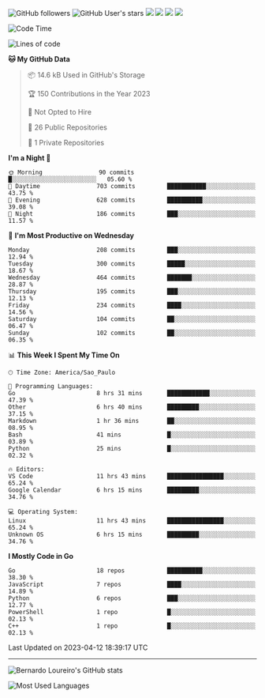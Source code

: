 ![GitHub followers](https://img.shields.io/github/followers/bernardolm?style=for-the-badge&label=GitHub%20followers) ![GitHub User's stars](https://img.shields.io/github/stars/bernardolm?style=for-the-badge&label=GitHub%20User's%20stars) [![](https://img.shields.io/static/v1?logo=linkedin&label=LinkedIn&message=bernardolm&color=0A66C2&style=for-the-badge)](https://www.linkedin.com/in/bernardolm) [![](https://img.shields.io/static/v1?logo=lastdotfm&label=last.fm&message=bernardolm&color=D51007&style=for-the-badge)](https://www.last.fm/user/bernardolm) [![](https://img.shields.io/static/v1?logo=spotify&label=spotify&message=bernardolou&color=1ED760&style=for-the-badge)](https://open.spotify.com/user/bernardolou) [![](https://img.shields.io/static/v1?logo=awesomelists&label=My%20awesome%20stars&message=⭐⭐⭐&color=FC60A8&style=for-the-badge)](https://github.com/bernardolm/awesome-stars)

<!--START_SECTION:waka-->
![Code Time](http://img.shields.io/badge/Code%20Time-2%2C268%20hrs%2058%20mins-blue)

![Lines of code](https://img.shields.io/badge/From%20Hello%20World%20I%27ve%20Written-3.1%20million%20lines%20of%20code-blue)

**🐱 My GitHub Data** 

> 📦 14.6 kB Used in GitHub's Storage 
 > 
> 🏆 150 Contributions in the Year 2023
 > 
> 🚫 Not Opted to Hire
 > 
> 📜 26 Public Repositories 
 > 
> 🔑 1 Private Repositories 
 > 
**I'm a Night 🦉** 

```text
🌞 Morning                90 commits          █░░░░░░░░░░░░░░░░░░░░░░░░   05.60 % 
🌆 Daytime                703 commits         ███████████░░░░░░░░░░░░░░   43.75 % 
🌃 Evening                628 commits         ██████████░░░░░░░░░░░░░░░   39.08 % 
🌙 Night                  186 commits         ███░░░░░░░░░░░░░░░░░░░░░░   11.57 % 
```
📅 **I'm Most Productive on Wednesday** 

```text
Monday                   208 commits         ███░░░░░░░░░░░░░░░░░░░░░░   12.94 % 
Tuesday                  300 commits         █████░░░░░░░░░░░░░░░░░░░░   18.67 % 
Wednesday                464 commits         ███████░░░░░░░░░░░░░░░░░░   28.87 % 
Thursday                 195 commits         ███░░░░░░░░░░░░░░░░░░░░░░   12.13 % 
Friday                   234 commits         ████░░░░░░░░░░░░░░░░░░░░░   14.56 % 
Saturday                 104 commits         ██░░░░░░░░░░░░░░░░░░░░░░░   06.47 % 
Sunday                   102 commits         ██░░░░░░░░░░░░░░░░░░░░░░░   06.35 % 
```


📊 **This Week I Spent My Time On** 

```text
🕑︎ Time Zone: America/Sao_Paulo

💬 Programming Languages: 
Go                       8 hrs 31 mins       ████████████░░░░░░░░░░░░░   47.39 % 
Other                    6 hrs 40 mins       █████████░░░░░░░░░░░░░░░░   37.15 % 
Markdown                 1 hr 36 mins        ██░░░░░░░░░░░░░░░░░░░░░░░   08.95 % 
Bash                     41 mins             █░░░░░░░░░░░░░░░░░░░░░░░░   03.89 % 
Python                   25 mins             █░░░░░░░░░░░░░░░░░░░░░░░░   02.32 % 

🔥 Editors: 
VS Code                  11 hrs 43 mins      ████████████████░░░░░░░░░   65.24 % 
Google Calendar          6 hrs 15 mins       █████████░░░░░░░░░░░░░░░░   34.76 % 

💻 Operating System: 
Linux                    11 hrs 43 mins      ████████████████░░░░░░░░░   65.24 % 
Unknown OS               6 hrs 15 mins       █████████░░░░░░░░░░░░░░░░   34.76 % 
```

**I Mostly Code in Go** 

```text
Go                       18 repos            ██████████░░░░░░░░░░░░░░░   38.30 % 
JavaScript               7 repos             ████░░░░░░░░░░░░░░░░░░░░░   14.89 % 
Python                   6 repos             ███░░░░░░░░░░░░░░░░░░░░░░   12.77 % 
PowerShell               1 repo              █░░░░░░░░░░░░░░░░░░░░░░░░   02.13 % 
C++                      1 repo              █░░░░░░░░░░░░░░░░░░░░░░░░   02.13 % 
```




 Last Updated on 2023-04-12 18:39:17 UTC
<!--END_SECTION:waka-->

---

![Bernardo Loureiro's GitHub stats](https://github-readme-stats.vercel.app/api?username=bernardolm&count_private=true&show_icons=true&theme=nightowl&include_all_commits=true)

![Most Used Languages](https://github-readme-stats.vercel.app/api/top-langs/?username=bernardolm&theme=nightowl&langs_count=99)
